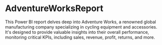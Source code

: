 # AdventureWorksReport
This Power BI report delves deep into Adventure Works, a renowned global manufacturing company specializing in cycling equipment and accessories. It's designed to provide valuable insights into their overall performance, monitoring critical KPIs, including sales, revenue, profit, returns, and more.
